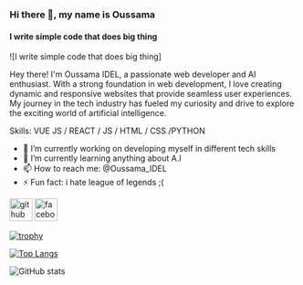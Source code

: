 ### Hi there 👋, my name is Oussama
#### I write simple code that does big thing
![I write simple code that does big thing]

Hey there! I'm Oussama IDEL, a passionate web developer and AI enthusiast. With a strong foundation in web development, I love creating dynamic and responsive websites that provide seamless user experiences. My journey in the tech industry has fueled my curiosity and drive to explore the exciting world of artificial intelligence.

Skills: VUE JS / REACT / JS / HTML / CSS /PYTHON

- 🔭 I’m currently working on developing myself in different tech skills 
- 🌱 I’m currently learning anything about A.I 
- 📫 How to reach me: @Oussama_IDEL 
- ⚡ Fun fact: i hate league of legends ;( 


[<img src='https://cdn.jsdelivr.net/npm/simple-icons@3.0.1/icons/github.svg' alt='github' height='40'>](https://github.com/Oussama_IDEL)  [<img src='https://cdn.jsdelivr.net/npm/simple-icons@3.0.1/icons/facebook.svg' alt='facebook' height='40'>](https://www.facebook.com/https://www.facebook.com/profile.php?id=61561147135966)  

[![trophy](https://github-profile-trophy.vercel.app/?username=Oussama_IDEL)](https://github.com/ryo-ma/github-profile-trophy)

[![Top Langs](https://github-readme-stats.vercel.app/api/top-langs/?username=Oussama_IDEL)](https://github.com/anuraghazra/github-readme-stats)

![GitHub stats](https://github-readme-stats.vercel.app/api?username=Oussama_IDEL&show_icons=true)  

